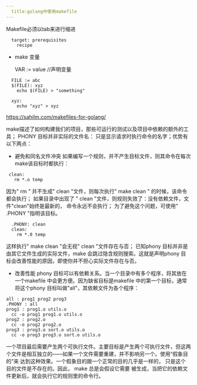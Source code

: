 ```yaml
---
  title:golang中使用makefile
---
```


Makefile必须以tab来进行缩进

```
  target: prerequisites
    recipe
```

- make 变量

  VAR := value  //声明变量
```
  FILE := abc
  $(FILE): xyz
    echo $(FILE) > "something"

  xyz:
    echo "xyz" > xyz
```
https://sahilm.com/makefiles-for-golang/

make描述了如何构建我们的项目，那些可运行的测试以及项目中依赖的额外的工具；
PHONY 目标并非实际的文件名： 只是显示请求时执行命令的名字；优势有以下两点：

- 避免和同名文件冲突
  如果编写一个规则，并不产生目标文件，则其命令在每次make该目标时都执行：
 ```
  clean:
    rm *.o temp
 ```
   因为" rm "  并不生成" clean "文件，则每次执行" make clean " 的时候，该命令都会执行；
   如果目录中出现了 " clean "文件，则规则失效了：没有依赖文件，文件"clean"始终是最新的， 命令永远不会执行； 为了避免这个问题，可使用" .PHONY "指明该目标。
```
  .PHONY: clean
  clean:
    rm *.0 temp
```
  这样执行" make clean "会无视" clean "文件存在与否；
  已知phony 目标并非是由其它文件生成的实际文件，make 会跳过隐含规则搜索。这就是声明phony 目标会改善性能的原因，即使你并不担心实际文件存在与否。

- 改善性能
  phony 目标可以有依赖关系。当一个目录中有多个程序，将其放在一个makefile 中会更方便。因为缺省目标是makefile 中的第一个目标，通常将这个phony 目标叫做"all"，其依赖文件为各个程序：

```
all : prog1 prog2 prog3
.PHONY : all
prog1 : prog1.o utils.o
  cc -o prog1 prog1.o utils.o
prog2 : prog2.o
  cc -o prog2 prog2.o
prog3 : prog3.o sort.o utils.o
  cc -o prog3 prog3.o sort.o utils.o
```
一个项目最后需要产生两个可执行文件。主要目标是产生两个可执行文件，但这两个文件是相互独立的——如果一个文件需要重建，并不影响另一个。使用“假象目的”来 达到这种效果。一个假象目的跟一个正常的目的几乎是一样的， 只是这个目的文件是不存在的。因此， make 总是会假设它需要 被生成，当把它的依赖文件更新后，就会执行它的规则里的命令行。
